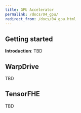 ```yaml
---
title: GPU Accelerator
permalink: /docs/04_gpu/
redirect_from: /docs/04_gpu.html
---
```


## Getting started

**Introduction**:  TBD

## WarpDrive

TBD

## TensorFHE

TBD